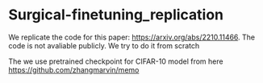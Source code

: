 # Surgical-finetuning_replication
We replicate the code for this paper: https://arxiv.org/abs/2210.11466. The code is not avaliable publicly. We try to do it from scratch

The we use pretrained checkpoint for CIFAR-10 model from here https://github.com/zhangmarvin/memo
